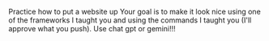 Practice how to put a website up
Your goal is to make it look nice using one of the frameworks I taught you and using the commands I taught you (I'll approve what you push).
Use chat gpt or gemini!!!
